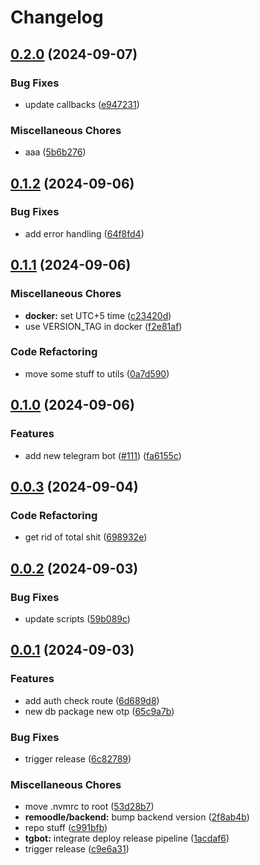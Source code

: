 # Changelog

## [0.2.0](https://github.com/remoodle/heresy/compare/remoodle/telegram-bot-v0.1.2...remoodle/telegram-bot-v0.2.0) (2024-09-07)


### Bug Fixes

* update callbacks ([e947231](https://github.com/remoodle/heresy/commit/e947231d0a5324e2e1d2985634792d90d91493e4))


### Miscellaneous Chores

* aaa ([5b6b276](https://github.com/remoodle/heresy/commit/5b6b27695c409b09ade9fbd29c8df57d0d36a65b))

## [0.1.2](https://github.com/remoodle/heresy/compare/remoodle/telegram-bot-v0.1.1...remoodle/telegram-bot-v0.1.2) (2024-09-06)


### Bug Fixes

* add error handling ([64f8fd4](https://github.com/remoodle/heresy/commit/64f8fd42290137fc0dcacd218fd13e45ddc4a969))

## [0.1.1](https://github.com/remoodle/heresy/compare/remoodle/telegram-bot-v0.1.0...remoodle/telegram-bot-v0.1.1) (2024-09-06)


### Miscellaneous Chores

* **docker:** set UTC+5 time ([c23420d](https://github.com/remoodle/heresy/commit/c23420d4fc73433902debcd51689600c894cb607))
* use VERSION_TAG in docker ([f2e81af](https://github.com/remoodle/heresy/commit/f2e81af6391433c42fb438f83c7969c3151efb29))


### Code Refactoring

* move some stuff to utils ([0a7d590](https://github.com/remoodle/heresy/commit/0a7d590bc5e24bc9a6136b76092fc0346ac68559))

## [0.1.0](https://github.com/remoodle/heresy/compare/remoodle/telegram-bot-v0.0.3...remoodle/telegram-bot-v0.1.0) (2024-09-06)


### Features

* add new telegram bot ([#111](https://github.com/remoodle/heresy/issues/111)) ([fa6155c](https://github.com/remoodle/heresy/commit/fa6155c84ece2bc03c88709b8662e52130f48ebe))

## [0.0.3](https://github.com/remoodle/heresy/compare/remoodle/telegram-bot-v0.0.2...remoodle/telegram-bot-v0.0.3) (2024-09-04)


### Code Refactoring

* get rid of total shit ([698932e](https://github.com/remoodle/heresy/commit/698932e3b182ce9894de22928f262b6535e9323d))

## [0.0.2](https://github.com/remoodle/heresy/compare/remoodle/telegram-bot-v0.0.1...remoodle/telegram-bot-v0.0.2) (2024-09-03)


### Bug Fixes

* update scripts ([59b089c](https://github.com/remoodle/heresy/commit/59b089c33a4c7d1b30e4aed171018ae4bd5441df))

## [0.0.1](https://github.com/remoodle/heresy/compare/remoodle/telegram-bot-v0.0.1...remoodle/telegram-bot-v0.0.1) (2024-09-03)


### Features

* add auth check route ([6d689d8](https://github.com/remoodle/heresy/commit/6d689d8eab35586295f03d70362ef8af25c9309b))
* new db package new otp ([65c9a7b](https://github.com/remoodle/heresy/commit/65c9a7b8972e49683d3eb9b2a2a7f86d09ad2787))


### Bug Fixes

* trigger release ([6c82789](https://github.com/remoodle/heresy/commit/6c827898f0b9090aabd1540494e2b1b6703a5626))


### Miscellaneous Chores

* move .nvmrc to root ([53d28b7](https://github.com/remoodle/heresy/commit/53d28b7bd5e70bb9d67f08ef0a320aa766fda42a))
* **remoodle/backend:** bump backend version ([2f8ab4b](https://github.com/remoodle/heresy/commit/2f8ab4b894d6c9d118469dc0816a7d5dfc9c78dd))
* repo stuff ([c991bfb](https://github.com/remoodle/heresy/commit/c991bfbcd1145a5a8fb3ecfb3fbb10e8026e773a))
* **tgbot:** integrate deploy release pipeline ([1acdaf6](https://github.com/remoodle/heresy/commit/1acdaf6a10b022330c865ff1aa7f6ec3c91f000a))
* trigger release ([c9e6a31](https://github.com/remoodle/heresy/commit/c9e6a3118af88f532b2ca26d827e8316692cad71))
